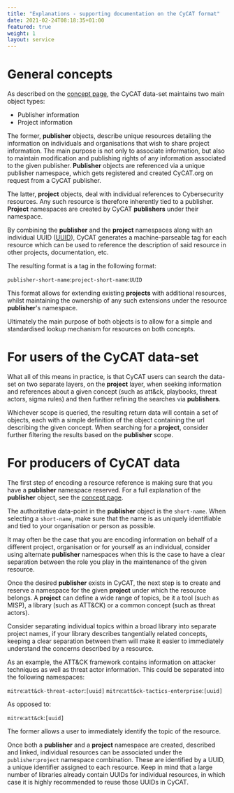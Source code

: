 ```yaml
---
title: "Explanations - supporting documentation on the CyCAT format"
date: 2021-02-24T08:18:35+01:00
featured: true
weight: 1
layout: service
---
```


# General concepts

As described on the [concept page](/services/concept/), the CyCAT data-set maintains two main object types:

* Publisher information
* Project information

The former, **publisher** objects, describe unique resources detailing the information on individuals and organisations that wish to share project information. The main purpose is not only to associate information, but also to maintain modification and publishing rights of any information associated to the given publisher. **Publisher** objects are referenced via a unique publisher namespace, which gets registered and created CyCAT.org on request from a CyCAT publisher.

The latter, **project** objects, deal with individual references to Cybersecurity resources. Any such resource is therefore inherently tied to a publisher. **Project** namespaces are created by CyCAT **publishers** under their namespace.

By combining the **publisher** and the **project** namespaces along with an individual UUID ([UUID](https://en.wikipedia.org/wiki/Universally_unique_identifier)), CyCAT generates a machine-parseable tag for each resource which can be used to reference the description of said resource in other projects, documentation, etc.

The resulting format is a tag in the following format:

`publisher-short-name`:`project-short-name`:`UUID`

This format allows for extending existing **projects** with additional resources, whilst maintaining the ownership of any such extensions under the resource **publisher**'s namespace.

Ultimately the main purpose of both objects is to allow for a simple and standardised lookup mechanism for resources on both concepts.

# For users of the CyCAT data-set

What all of this means in practice, is that CyCAT users can search the data-set on two separate layers, on the **project** layer, when seeking information and references about a given concept (such as att\&ck, playbooks, threat actors, sigma rules) and then further refining the searches via **publishers**.

Whichever scope is queried, the resulting return data will contain a set of objects, each with a simple definition of the object containing the url describing the given concept. When searching for a **project**, consider further filtering the results based on the **publisher** scope.


# For producers of CyCAT data

The first step of encoding a resource reference is making sure that you have a **publisher** namespace reserved. For a full explanation of the **publisher** object, see the [concept page](https://https://cycat.org/concept/).

The authoritative data-point in the **publisher** object is the `short-name`. When selecting a `short-name`, make sure that the name is as uniquely identifiable and tied to your organisation or person as possible.

It may often be the case that you are encoding information on behalf of a different project, organisation or for yourself as an individual, consider using alternate **publisher** namespaces when this is the case to have a clear separation between the role you play in the maintenance of the given resource.

Once the desired **publisher** exists in CyCAT, the next step is to create and reserve a namespace for the given **project** under which the resource belongs. A **project** can define a wide range of topics, be it a tool (such as MISP), a library (such as ATT\&CK) or a common concept (such as threat actors).

Consider separating individual topics within a broad library into separate project names, if your library describes tangentially related concepts, keeping a clear separation between them will make it easier to immediately understand the concerns described by a resource.

As an example, the ATT\&CK framework contains information on attacker techniques as well as threat actor information. This could be separated into the following namespaces:

`mitre`:`att&ck-threat-actor`:`[uuid]`
`mitre`:`att&ck-tactics-enterprise`:`[uuid]`

As opposed to:

`mitre`:`att&ck`:`[uuid]`

The former allows a user to immediately identify the topic of the resource.

Once both a **publisher** and a **project** namespace are created, described and linked, individual resources can be associated under the `publisher`:`project` namespace combination. These are identified by a UUID, a unique identifier assigned to each resource. Keep in mind that a large number of libraries already contain UUIDs for individual resources, in which case it is highly recommended to reuse those UUIDs in CyCAT.
